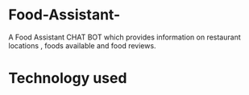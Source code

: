 # Food-Assistant-
A Food Assistant CHAT BOT which provides information on restaurant locations , foods available and food reviews.

# Technology used 


